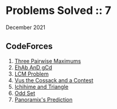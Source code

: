 # Problems Solved :: 7
December 2021

CodeForces
-----------------
1. [Three Pairwise Maximums](https://codeforces.com/problemset/problem/1385/A)
1. [EhAb AnD gCd](https://codeforces.com/problemset/problem/1325/A)
1. [LCM Problem](https://codeforces.com/problemset/problem/1389/A)
1. [Vus the Cossack and a Contest](https://codeforces.com/problemset/problem/1186/A)
1. [Ichihime and Triangle](https://codeforces.com/problemset/problem/1337/A)
1. [Odd Set](https://codeforces.com/problemset/problem/1542/A)
1. [Panoramix's Prediction](https://codeforces.com/problemset/problem/80/A)